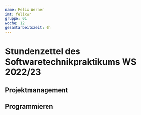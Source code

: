 ```yaml
---
name: Felix Werner
imt: felixwr
gruppe: 01
woche: 12
gesamtarbeitszeit: 0h 
---
```



# Stundenzettel des Softwaretechnikpraktikums WS 2022/23

## Projektmanagement

## Programmieren
